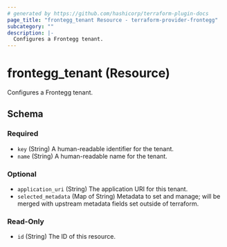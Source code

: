 ```yaml
---
# generated by https://github.com/hashicorp/terraform-plugin-docs
page_title: "frontegg_tenant Resource - terraform-provider-frontegg"
subcategory: ""
description: |-
  Configures a Frontegg tenant.
---
```


# frontegg_tenant (Resource)

Configures a Frontegg tenant.



<!-- schema generated by tfplugindocs -->
## Schema

### Required

- `key` (String) A human-readable identifier for the tenant.
- `name` (String) A human-readable name for the tenant.

### Optional

- `application_uri` (String) The application URI for this tenant.
- `selected_metadata` (Map of String) Metadata to set and manage; will be merged with upstream metadata fields set outside of terraform.

### Read-Only

- `id` (String) The ID of this resource.


